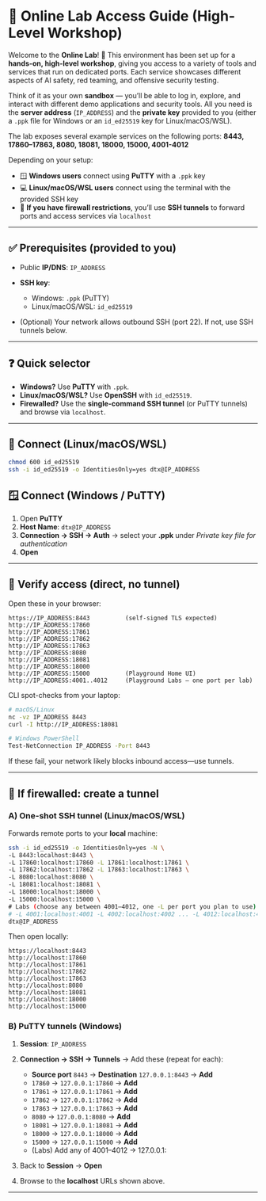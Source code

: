 # 🚀 Online Lab Access Guide (High-Level Workshop)

Welcome to the **Online Lab**! 🎉
This environment has been set up for a **hands-on, high-level workshop**, giving you access to a variety of tools and services that run on dedicated ports. Each service showcases different aspects of AI safety, red teaming, and offensive security testing.

Think of it as your own **sandbox** — you’ll be able to log in, explore, and interact with different demo applications and security tools. All you need is the **server address** (`IP_ADDRESS`) and the **private key** provided to you (either a `.ppk` file for Windows or an `id_ed25519` key for Linux/macOS/WSL).

The lab exposes several example services on the following ports:
**8443, 17860–17863, 8080, 18081, 18000, 15000, 4001-4012**

Depending on your setup:

* 🪟 **Windows users** connect using **PuTTY** with a `.ppk` key
* 💻 **Linux/macOS/WSL users** connect using the terminal with the provided SSH key
* 🔐 **If you have firewall restrictions**, you’ll use **SSH tunnels** to forward ports and access services via `localhost`

---

## ✅ Prerequisites (provided to you)

* Public **IP/DNS**: `IP_ADDRESS`
* **SSH key**:

  * Windows: `.ppk` (PuTTY)
  * Linux/macOS/WSL: `id_ed25519`
* (Optional) Your network allows outbound SSH (port 22). If not, use SSH tunnels below.

---

## ❓ Quick selector

* **Windows?** Use **PuTTY** with `.ppk`.
* **Linux/macOS/WSL?** Use **OpenSSH** with `id_ed25519`.
* **Firewalled?** Use the **single-command SSH tunnel** (or PuTTY tunnels) and browse via `localhost`.

---

## 🔐 Connect (Linux/macOS/WSL)

```bash
chmod 600 id_ed25519
ssh -i id_ed25519 -o IdentitiesOnly=yes dtx@IP_ADDRESS
```

## 🪟 Connect (Windows / PuTTY)

1. Open **PuTTY**
2. **Host Name**: `dtx@IP_ADDRESS`
3. **Connection → SSH → Auth** → select your **.ppk** under *Private key file for authentication*
4. **Open**

---

## 🔎 Verify access (direct, no tunnel)

Open these in your browser:

```
https://IP_ADDRESS:8443          (self-signed TLS expected)
http://IP_ADDRESS:17860
http://IP_ADDRESS:17861
http://IP_ADDRESS:17862
http://IP_ADDRESS:17863
http://IP_ADDRESS:8080
http://IP_ADDRESS:18081
http://IP_ADDRESS:18000
http://IP_ADDRESS:15000          (Playground Home UI)
http://IP_ADDRESS:4001..4012     (Playground Labs — one port per lab)
```

CLI spot-checks from your laptop:

```bash
# macOS/Linux
nc -vz IP_ADDRESS 8443
curl -I http://IP_ADDRESS:18081

# Windows PowerShell
Test-NetConnection IP_ADDRESS -Port 8443
```

If these fail, your network likely blocks inbound access—use tunnels.

---

## 🔀 If firewalled: create a tunnel

### A) One-shot SSH tunnel (Linux/macOS/WSL)

Forwards remote ports to your **local** machine:

```bash
ssh -i id_ed25519 -o IdentitiesOnly=yes -N \
-L 8443:localhost:8443 \
-L 17860:localhost:17860 -L 17861:localhost:17861 \
-L 17862:localhost:17862 -L 17863:localhost:17863 \
-L 8080:localhost:8080 \
-L 18081:localhost:18081 \
-L 18000:localhost:18000 \
-L 15000:localhost:15000 \
# Labs (choose any between 4001–4012, one -L per port you plan to use)
# -L 4001:localhost:4001 -L 4002:localhost:4002 ... -L 4012:localhost:4012 \
dtx@IP_ADDRESS
```

Then open locally:

```
https://localhost:8443
http://localhost:17860
http://localhost:17861
http://localhost:17862
http://localhost:17863
http://localhost:8080
http://localhost:18081
http://localhost:18000
http://localhost:15000
```

### B) PuTTY tunnels (Windows)

1. **Session**: `IP_ADDRESS`
2. **Connection → SSH → Tunnels** → Add these (repeat for each):

   * **Source port** `8443`  → **Destination** `127.0.0.1:8443`  → **Add**
   * `17860` → `127.0.0.1:17860` → **Add**
   * `17861` → `127.0.0.1:17861` → **Add**
   * `17862` → `127.0.0.1:17862` → **Add**
   * `17863` → `127.0.0.1:17863` → **Add**
   * `8080`  → `127.0.0.1:8080`  → **Add**
   * `18081` → `127.0.0.1:18081` → **Add**
   * `18000` → `127.0.0.1:18000` → **Add**
   * `15000` → `127.0.0.1:15000` → **Add**
   * (Labs) Add any of 4001–4012 → 127.0.0.1:<same port>
3. Back to **Session** → **Open**
4. Browse to the **localhost** URLs shown above.

---
